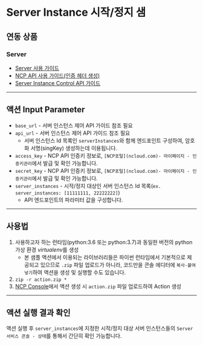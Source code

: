# Server Instance 시작/정지 샘
## 연동 상품
### Server
+ [Server 사용 가이드](https://guide.ncloud-docs.com/docs/compute-server-virtualmachineserver-overview-vpc)
+ [NCP API 사용 가이드(인증 헤더 생성)](https://api.ncloud-docs.com/docs/common-ncpapi)
+ [Server Instance Control API 가이드](https://api.ncloud-docs.com/docs/compute-vserver-server-startserverinstances)

---
## 액션 Input Parameter
+ `base_url` - 서버 인스턴스 제어 API 가이드 참조 필요
+ `api_url` -  서버 인스턴스 제어 API 가이드 참조 필요
  + 서버 인스턴스 Id 목록인 `serverInstances`와 함께 엔드포인트 구성하여, 암호화 서명(singKey) 생성하는데 이용됩니다.
+ `access_key` - NCP API 인증키 정보로, `[NCP포털](ncloud.com)- 마이페이지 - 인증키관리`에서 발급 및 확인 가능합니다.
+ `secret_key` - NCP API 인증키 정보로, `[NCP포털](ncloud.com)- 마이페이지 - 인증키관리`에서 발급 및 확인 가능합니다.
+ `server_instances` - 시작/정지 대상인 서버 인스턴스 Id 목록(`ex. server_instances: [11111111, 22222222]`)
  + API 엔드포인트의 파라미터 값을 구성합니다.

---
## 사용법
1. 사용하고자 하는 런타임(python:3.6 또는 python:3.7)과 동일한 버전의 python 가상 환경 *virtualenv*를 생성
   + 본 샘플 액션에서 이용되는 라이브러리들은 파이썬 런타임에서 기본적으로 제공되고 있으므로 `.zip` 파일 업로드가 아니라, 코드만을 콘솔 에디터에 `복사-붙여넣기`하여 액션을 생성 및 실행할 수도 있습니다.
2. `zip -r action.zip *`
3. [NCP Console](console.ncloud.com)에서 액션 생성 시 `action.zip` 파일 업로드하여 Action 생성

---
## 액션 실행 결과 확인
액션 실행 후 `server_instances`에 지정한 시작/정지 대상 서버 인스턴스들의 `Server 서비스 콘솔 - 상태`를 통해서 간단히 확인 가능합니다.